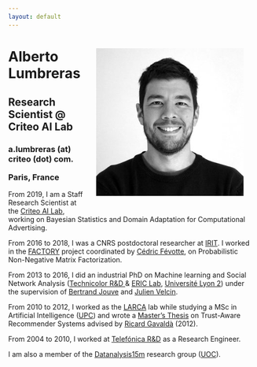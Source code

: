 ```yaml
---
layout: default
---
```


<div class="col-xs-12 col-md-12">

<div class=".col-xs-12 .col-md-4">
	<img src="./img/alberto_w.jpg" 
		class="img-rounded" 
		style="float: right; margin: 0px 25px 25px 25px;" />
</div>

<div class=".col-xs-12 .col-md-8">
	<h1> Alberto Lumbreras </h1>
	<h2 class="headline">Research Scientist @ Criteo AI Lab</h2>
	<h3 class="headline">a.lumbreras (at) criteo (dot) com. <p>Paris, France</p></h3>

<p> From 2019, I am a Staff Research Scientist at the <a href="https://ailab.criteo.com/">Criteo AI Lab</a>, working on Bayesian Statistics and Domain Adaptation for Computational Advertising.</p>

<p>
From 2016 to 2018, I was a CNRS postdoctoral researcher
at <a href="https://www.irit.fr/?lang=fr">IRIT</a>. 
I worked in the <a href="http://projectfactory.irit.fr/">FACTORY</a> project 
coordinated by <a href="https://www.irit.fr/~Cedric.Fevotte/">Cédric Févotte</a>, on Probabilistic Non-Negative Matrix Factorization.
</p>

<p>
From 2013 to 2016, I did an industrial PhD on Machine learning and Social Network Analysis (<a href="http://www.technicolor.com/">Technicolor R&D </a> & <a href="http://eric.univ-lyon2.fr/">ERIC Lab</a>, <a href="http://www.univ-lyon2.fr/">Université Lyon 2</a>) under the supervision of <a href="http://blogs.univ-tlse2.fr/jouve/">Bertrand Jouve</a> 
and <a href="http://mediamining.univ-lyon2.fr/people/velcin/">Julien Velcin</a>. 
</p> 

<p>
From 2010 to 2012, I worked as the <a href="https://recerca.upc.edu/larca/en">LARCA</a> lab  while studying a MSc in Artificial Intelligence (<a href="http://www.upc.edu/?set_language=en">UPC</a>)
and wrote a <a href="http://www.albertolumbreras.net/files/Lumbreras_MasterThesis.pdf">Master’s Thesis</a> on Trust-Aware Recommender Systems 
advised by <a href="http://www.lsi.upc.edu/~gavalda/">Ricard Gavaldà</a> (2012).
</p>

<p>
From 2004 to 2010, I worked at <a href="http://tid.es/en/Pages/default.aspx">Telefónica R&D</a> 
as a Research Engineer. 
</p>

<p>
I am also a member of the <a href="http://datanalysis15m.wordpress.com/">Datanalysis15m</a> research group 
(<a href="http://www.uoc.edu/portal/en/index.html">UOC</a>).
</p>

</div> 
</div> <!-- Text column -->

